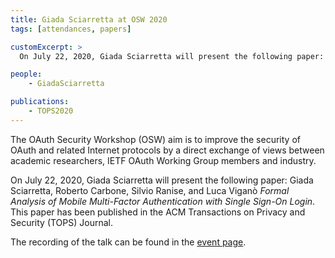 ```yaml
---
title: Giada Sciarretta at OSW 2020
tags: [attendances, papers]

customExcerpt: >
  On July 22, 2020, Giada Sciarretta will present the following paper: Giada Sciarretta, Roberto Carbone, Silvio Ranise,  and Luca Viganò "Formal Analysis of Mobile Multi-Factor Authentication with Single Sign-On Login", published at ACM Transactions on Privacy and Security (TOPS).

people:
    - GiadaSciarretta

publications:
    - TOPS2020
---
```




The OAuth Security Workshop (OSW) aim is to improve the security of OAuth and related Internet protocols by a direct exchange of views between academic researchers, IETF OAuth Working Group members and industry.

On July 22, 2020, Giada Sciarretta will present the following paper: Giada Sciarretta, Roberto Carbone, Silvio Ranise,  and Luca Viganò *Formal Analysis of Mobile Multi-Factor Authentication with Single Sign-On Login*. This paper has been published in the ACM Transactions on Privacy and Security (TOPS) Journal.

The recording of the talk can be found in the [event page](https://youtu.be/mK265gPd4ZA?t=6).

